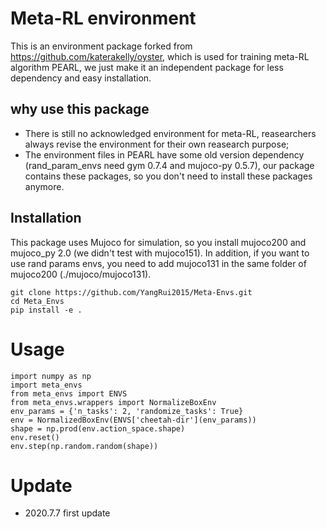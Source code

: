 # Meta-RL environment
This is an environment package forked from https://github.com/katerakelly/oyster, which is used for training meta-RL algorithm PEARL, we just make it an independent package for less dependency and easy installation.

## why use this package
* There is still no acknowledged environment for meta-RL, reasearchers always revise the environment for their own reasearch purpose;
* The environment files in PEARL have some old version dependency (rand_param_envs need gym 0.7.4 and mujoco-py 0.5.7), our package contains these packages, so you don't need to install these packages anymore. 

## Installation
This package uses Mujoco for simulation, so you install mujoco200 and mujoco_py 2.0 (we didn't test with mujoco151). In addition, if you want to use rand params envs, you need to add mujoco131 in the same folder of mujoco200 (./mujoco/mujoco131).

```
git clone https://github.com/YangRui2015/Meta-Envs.git
cd Meta_Envs
pip install -e .
```

# Usage
```
import numpy as np
import meta_envs
from meta_envs import ENVS
from meta_envs.wrappers import NormalizeBoxEnv
env_params = {'n_tasks': 2, 'randomize_tasks': True}
env = NormalizedBoxEnv(ENVS['cheetah-dir'](env_params))
shape = np.prod(env.action_space.shape)
env.reset()
env.step(np.random.random(shape))
```


# Update
* 2020.7.7 first update 
